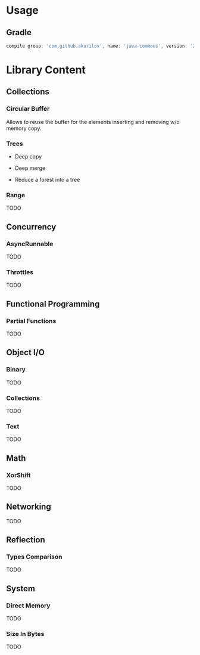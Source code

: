 # Usage

## Gradle

```groovy
compile group: 'com.github.akurilov', name: 'java-commons', version: '2.1.9'
```

# Library Content

## Collections

### Circular Buffer

Allows to reuse the buffer for the elements inserting and removing w/o memory copy.

### Trees

* Deep copy

* Deep merge

* Reduce a forest into a tree

### Range

TODO

## Concurrency

### AsyncRunnable

TODO

### Throttles

TODO

## Functional Programming

### Partial Functions

TODO

## Object I/O

### Binary

TODO

### Collections

TODO

### Text

TODO

## Math

### XorShift

TODO

## Networking

TODO

## Reflection

### Types Comparison

TODO

## System

### Direct Memory

TODO

### Size In Bytes

TODO
